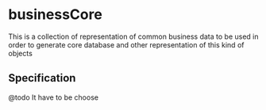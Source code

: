 # businessCore
This is a collection of  representation of common business data to be used in order to generate core database and other representation of this kind of objects

## Specification
@todo
It have to be choose
